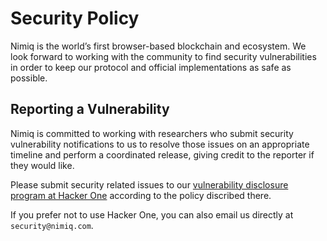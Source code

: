 # Security Policy

Nimiq is the world’s first browser-based blockchain and ecosystem. We look forward to working with the community to find security vulnerabilities in order to keep our protocol and official implementations as safe as possible.

## Reporting a Vulnerability

Nimiq is committed to working with researchers who submit security vulnerability
notifications to us to resolve those issues on an appropriate timeline and perform
a coordinated release, giving credit to the reporter if they would like.

Please submit security related issues to our [vulnerability disclosure program at
Hacker One](https://hackerone.com/nimiq) according to the policy discribed there.

If you prefer not to use Hacker One, you can also email us directly at `security@nimiq.com`.